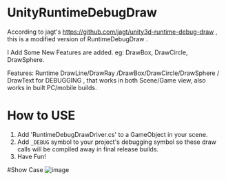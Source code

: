 # UnityRuntimeDebugDraw
According to jagt's https://github.com/jagt/unity3d-runtime-debug-draw , this is a modified version of RuntimeDebugDraw .

I Add Some New Features are added. eg: DrawBox, DrawCircle, DrawSphere.

Features: Runtime DrawLine/DrawRay /DrawBox/DrawCircle/DrawSphere / DrawText for DEBUGGING , that works in both Scene/Game view, also works in built PC/mobile builds.

# How to USE
1. Add 'RuntimeDebugDrawDriver.cs' to a GameObject in your scene.
2. Add `_DEBUG` symbol to your project's debugging symbol so these draw calls will be compiled away in final release builds.
3. Have Fun!

#Show Case
![image](https://github.com/user-attachments/assets/875c4d8b-1b22-43ee-9ee8-73ad196eb3b8)
